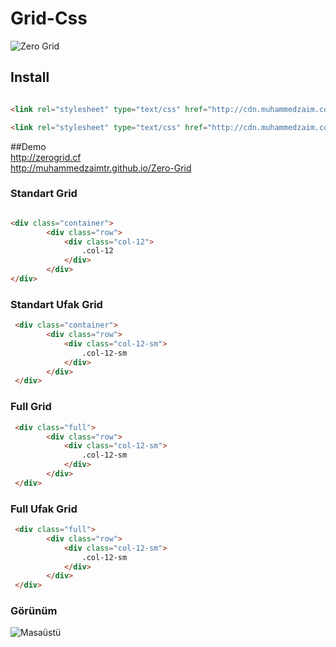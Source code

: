 # Grid-Css


![Zero Grid](http://upload.muhammedzaim.com/u/572097764.jpg "Zero Grid")

## Install

```html

<link rel="stylesheet" type="text/css" href="http://cdn.muhammedzaim.com/ZeroGrid/v1/Zero-Grid.css">

<link rel="stylesheet" type="text/css" href="http://cdn.muhammedzaim.com/ZeroGrid/v1/Zero-Grid.min.css">

```

##Demo   
http://zerogrid.cf   
http://muhammedzaimtr.github.io/Zero-Grid

### Standart Grid
```html

<div class="container">
        <div class="row">
            <div class="col-12">
                .col-12
            </div>
        </div>
</div>

```

### Standart Ufak Grid

```html
 <div class="container">
        <div class="row">
            <div class="col-12-sm">
                .col-12-sm
            </div>
        </div>
 </div>
```

### Full Grid

```html
 <div class="full">
        <div class="row">
            <div class="col-12-sm">
                .col-12-sm
            </div>
        </div>
 </div>
```

### Full Ufak Grid

```html
 <div class="full">
        <div class="row">
            <div class="col-12-sm">
                .col-12-sm
            </div>
        </div>
 </div>
```


### Görünüm

![Masaüstü](https://raw.githubusercontent.com/muhammedzaimtr/Zero-Grid/master/goruntu/ss1234.png "Masaüstü")


